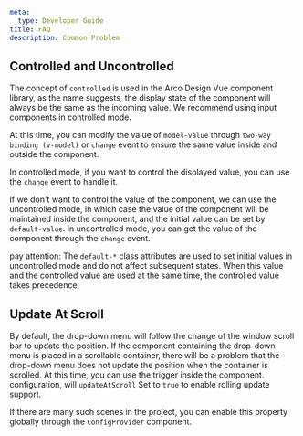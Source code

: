 ```yaml
meta:
  type: Developer Guide
title: FAQ
description: Common Problem
```

## Controlled and Uncontrolled

The concept of `controlled` is used in the Arco Design Vue component library, as the name suggests, the display state of the component will always be the same as the incoming value. We recommend using input components in controlled mode.

At this time, you can modify the value of `model-value` through `two-way binding (v-model)` or `change` event to ensure the same value inside and outside the component.

In controlled mode, if you want to control the displayed value, you can use the `change` event to handle it.

If we don't want to control the value of the component, we can use the uncontrolled mode, in which case the value of the component will be maintained inside the component, and the initial value can be set by `default-value`. In uncontrolled mode, you can get the value of the component through the `change` event.

pay attention:
The `default-*` class attributes are used to set initial values in uncontrolled mode and do not affect subsequent states. When this value and the controlled value are used at the same time, the controlled value takes precedence.


## Update At Scroll

By default, the drop-down menu will follow the change of the window scroll bar to update the position. If the component containing the drop-down menu is placed in a scrollable container, there will be a problem that the drop-down menu does not update the position when the container is scrolled. At this time, you can use the trigger inside the component. configuration, will `updateAtScroll`
Set to `true` to enable rolling update support.

If there are many such scenes in the project, you can enable this property globally through the `ConfigProvider` component.
